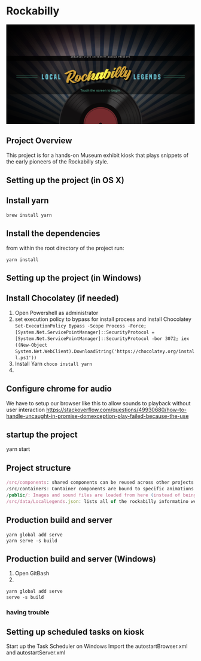 # Rockabilly
![Rockabilly preview](./Preview.png)

## Project Overview

This project is for a hands-on Museum exhibit kiosk that plays snippets of the early pioneers of the Rockabilly style.

## Setting up the project (in OS X)

## Install yarn

```shell
brew install yarn
```

## Install the dependencies 

from within the root directory of the project run:

```shell
yarn install
```

## Setting up the project (in Windows)

## Install Chocolatey (if needed)
1. Open Powershell as administrator
2. set execution policy to bypass for install process and install Chocolatey
```Set-ExecutionPolicy Bypass -Scope Process -Force; [System.Net.ServicePointManager]::SecurityProtocol = [System.Net.ServicePointManager]::SecurityProtocol -bor 3072; iex ((New-Object System.Net.WebClient).DownloadString('https://chocolatey.org/install.ps1')) ```
3. Install Yarn
```choco install yarn```
4.
## Configure chrome for audio

We have to setup our browser like this to allow sounds to playback without user interaction
<https://stackoverflow.com/questions/49930680/how-to-handle-uncaught-in-promise-domexception-play-failed-because-the-use>

## startup the project

yarn start

## Project structure

```javascript
/src/components: shared components can be reused across other projects
/src/containers: Container components are bound to specific animations and data files
/public/: Images and sound files are loaded from here (instead of being webpacked so that we can reference the path in the data csv file)
/src/data/LocalLegends.json: lists all of the rockabilly informatino we are displaying (it is being generated from a csv file)
```

## Production build and server

```yarn build
yarn global add serve
yarn serve -s build
```

## Production build and server (Windows)
1. Open GitBash
2. 
```yarn build
yarn global add serve
serve -s build
```


### having trouble 

## Setting up scheduled tasks on kiosk

Start up the Task Scheduler on Windows
Import the autostartBrowser.xml and autostartServer.xml
